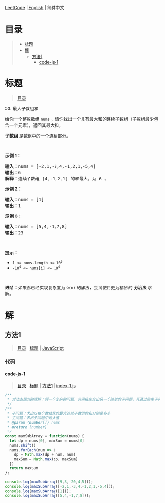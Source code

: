 [LeetCode](../README.CN.md) | [English](./README.md) | 简体中文

# 目录

>- [标题](#标题)
>- [解](#解)
>    - [方法1](#方法1)
>        - [code-js-1](#code-js-1)

# 标题

>[目录](#目录)

53.&nbsp;最大子数组和

<p>给你一个整数数组 <code>nums</code> ，请你找出一个具有最大和的连续子数组（子数组最少包含一个元素），返回其最大和。</p>

<p><strong>子数组 </strong>是数组中的一个连续部分。</p>

<p>&nbsp;</p>

<p><strong>示例 1：</strong></p>

<pre>
<strong>输入：</strong>nums = [-2,1,-3,4,-1,2,1,-5,4]
<strong>输出：</strong>6
<strong>解释：</strong>连续子数组&nbsp;[4,-1,2,1] 的和最大，为&nbsp;6 。
</pre>

<p><strong>示例 2：</strong></p>

<pre>
<strong>输入：</strong>nums = [1]
<strong>输出：</strong>1
</pre>

<p><strong>示例 3：</strong></p>

<pre>
<strong>输入：</strong>nums = [5,4,-1,7,8]
<strong>输出：</strong>23
</pre>

<p>&nbsp;</p>

<p><strong>提示：</strong></p>

<ul>
	<li><code>1 &lt;= nums.length &lt;= 10<sup>5</sup></code></li>
	<li><code>-10<sup>4</sup> &lt;= nums[i] &lt;= 10<sup>4</sup></code></li>
</ul>

<p>&nbsp;</p>

<p><strong>进阶：</strong>如果你已经实现复杂度为 <code>O(n)</code> 的解法，尝试使用更为精妙的 <strong>分治法</strong> 求解。</p>


# 解

## 方法1

>[目录](#目录) | [标题](#标题) | [JavaScript](#code-js-1)

### 代码

#### code-js-1

>[目录](#目录) | [标题](#标题) | [方法1](#方法1) | [index-1.js](./index-1.js "index-1.js")

```JavaScript
/**
 * 对动态规划的理解：将一个复杂的问题，先间接定义出另一个简单的子问题，再通过简单子问题的答案得出这个复杂问题的答案
 */
/**
 * 子问题：求出以每个数结尾的最大连续子数组的和分别是多少
 * 主问题：求出子问题中最大值
 * @param {number[]} nums
 * @return {number}
 */
const maxSubArray = function(nums) {
  let dp = nums[0], maxSum = nums[0]
  nums.shift()
  nums.forEach(num => {
    dp = Math.max(dp + num, num)
    maxSum = Math.max(dp, maxSum)
  })
  return maxSum
};

console.log(maxSubArray([9,3,-20,4,5]));
console.log(maxSubArray([-2,1,-3,4,-1,2,1,-5,4]));
console.log(maxSubArray([1]));
console.log(maxSubArray([5,4,-1,7,8]));
```

